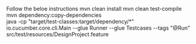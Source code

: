 Follow the beloe instructions
mvn clean install 
mvn clean test-compile   
mvn dependency:copy-dependencies   
java -cp "target/test-classes:target/dependency/*" io.cucumber.core.cli.Main --glue Runner --glue Testcases --tags "@Run" src/test/resources/DesignProject.feature 